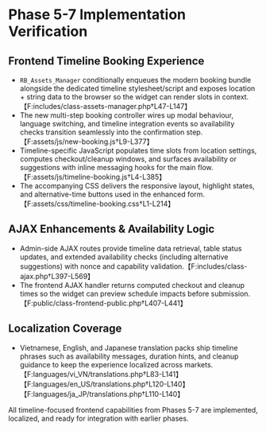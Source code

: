 # Phase 5-7 Implementation Verification

## Frontend Timeline Booking Experience
- `RB_Assets_Manager` conditionally enqueues the modern booking bundle alongside the dedicated timeline stylesheet/script and exposes location + string data to the browser so the widget can render slots in context.【F:includes/class-assets-manager.php†L47-L147】
- The new multi-step booking controller wires up modal behaviour, language switching, and timeline integration events so availability checks transition seamlessly into the confirmation step.【F:assets/js/new-booking.js†L9-L377】
- Timeline-specific JavaScript populates time slots from location settings, computes checkout/cleanup windows, and surfaces availability or suggestions with inline messaging hooks for the main flow.【F:assets/js/timeline-booking.js†L4-L385】
- The accompanying CSS delivers the responsive layout, highlight states, and alternative-time buttons used in the enhanced form.【F:assets/css/timeline-booking.css†L1-L214】

## AJAX Enhancements & Availability Logic
- Admin-side AJAX routes provide timeline data retrieval, table status updates, and extended availability checks (including alternative suggestions) with nonce and capability validation.【F:includes/class-ajax.php†L397-L569】
- The frontend AJAX handler returns computed checkout and cleanup times so the widget can preview schedule impacts before submission.【F:public/class-frontend-public.php†L407-L441】

## Localization Coverage
- Vietnamese, English, and Japanese translation packs ship timeline phrases such as availability messages, duration hints, and cleanup guidance to keep the experience localized across markets.【F:languages/vi_VN/translations.php†L83-L141】【F:languages/en_US/translations.php†L120-L140】【F:languages/ja_JP/translations.php†L110-L140】

All timeline-focused frontend capabilities from Phases 5-7 are implemented, localized, and ready for integration with earlier phases.
